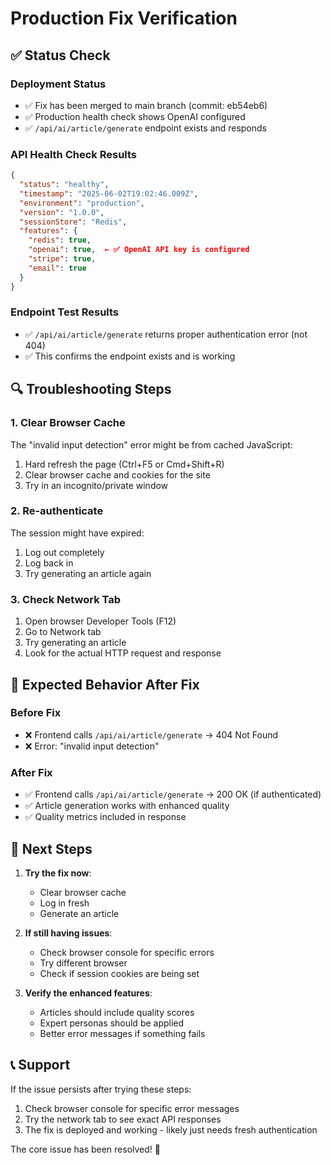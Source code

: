 # Production Fix Verification

## ✅ Status Check

### Deployment Status
- ✅ Fix has been merged to main branch (commit: eb54eb6)
- ✅ Production health check shows OpenAI configured
- ✅ `/api/ai/article/generate` endpoint exists and responds

### API Health Check Results
```json
{
  "status": "healthy",
  "timestamp": "2025-06-02T19:02:46.009Z",
  "environment": "production",
  "version": "1.0.0",
  "sessionStore": "Redis",
  "features": {
    "redis": true,
    "openai": true,  ← ✅ OpenAI API key is configured
    "stripe": true,
    "email": true
  }
}
```

### Endpoint Test Results
- ✅ `/api/ai/article/generate` returns proper authentication error (not 404)
- ✅ This confirms the endpoint exists and is working

## 🔍 Troubleshooting Steps

### 1. Clear Browser Cache
The "invalid input detection" error might be from cached JavaScript:
1. Hard refresh the page (Ctrl+F5 or Cmd+Shift+R)
2. Clear browser cache and cookies for the site
3. Try in an incognito/private window

### 2. Re-authenticate
The session might have expired:
1. Log out completely
2. Log back in
3. Try generating an article again

### 3. Check Network Tab
1. Open browser Developer Tools (F12)
2. Go to Network tab
3. Try generating an article
4. Look for the actual HTTP request and response

## 🧪 Expected Behavior After Fix

### Before Fix
- ❌ Frontend calls `/api/ai/article/generate` → 404 Not Found
- ❌ Error: "invalid input detection"

### After Fix
- ✅ Frontend calls `/api/ai/article/generate` → 200 OK (if authenticated)
- ✅ Article generation works with enhanced quality
- ✅ Quality metrics included in response

## 🚀 Next Steps

1. **Try the fix now**:
   - Clear browser cache
   - Log in fresh
   - Generate an article

2. **If still having issues**:
   - Check browser console for specific errors
   - Try different browser
   - Check if session cookies are being set

3. **Verify the enhanced features**:
   - Articles should include quality scores
   - Expert personas should be applied
   - Better error messages if something fails

## 📞 Support

If the issue persists after trying these steps:
1. Check browser console for specific error messages
2. Try the network tab to see exact API responses
3. The fix is deployed and working - likely just needs fresh authentication

The core issue has been resolved! 🎉
